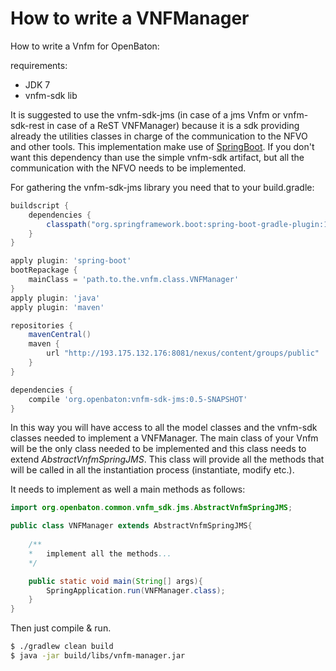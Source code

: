 How to write a VNFManager
=========================

How to write a Vnfm for OpenBaton:

requirements:
* JDK 7
* vnfm-sdk lib

It is suggested to use the vnfm-sdk-jms (in case of a jms Vnfm or vnfm-sdk-rest in case of a ReST VNFManager) because it is a sdk providing already the utilities classes in charge of the communication to the NFVO and other tools. This implementation make use of [SpringBoot][spring-boot]. If you don't want this dependency than use the simple vnfm-sdk artifact, but all the communication with the NFVO needs to be implemented.

For gathering the vnfm-sdk-jms library you need that to your build.gradle:

```gradle
buildscript {
    dependencies {
        classpath("org.springframework.boot:spring-boot-gradle-plugin:1.2.6.RELEASE")
    }
}

apply plugin: 'spring-boot'
bootRepackage {
    mainClass = 'path.to.the.vnfm.class.VNFManager'
}
apply plugin: 'java'
apply plugin: 'maven'

repositories {
    mavenCentral()
    maven {
        url "http://193.175.132.176:8081/nexus/content/groups/public"
    }
}

dependencies {
    compile 'org.openbaton:vnfm-sdk-jms:0.5-SNAPSHOT' 
}
```

In this way you will have access to all the model classes and the vnfm-sdk classes needed to implement a VNFManager. The main class of your Vnfm will be the only class needed to be implemented and this class needs to extend *AbstractVnfmSpringJMS*. This class will provide all the methods that will be called in all the instantiation process (instantiate, modify etc.).

It needs to implement as well a main methods as follows:

```java
import org.openbaton.common.vnfm_sdk.jms.AbstractVnfmSpringJMS;

public class VNFManager extends AbstractVnfmSpringJMS{
	
	/**
	*	implement all the methods...
	*/

	public static void main(String[] args){
		SpringApplication.run(VNFManager.class);
	}
}
```


Then just compile & run. 

```bash
$ ./gradlew clean build
$ java -jar build/libs/vnfm-manager.jar
```

<!---
References
-->

[spring-boot]: http://projects.spring.io/spring-boot/
